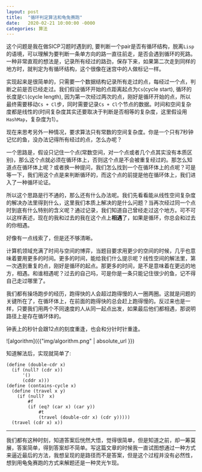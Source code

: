 ```yaml
---
layout: post
title:  "循环判定算法和龟兔赛跑"
date:   2020-02-21 10:00:00 -0000
categories: 算法
---
```


这个问题是我在做SICP习题时遇到的, 要判断一个pair是否有循环结构，脱离`Lisp`的语境，可以理解为要判断一条单方向的路一直往前走，是否会遇到循环的死路。一种非常直观的想法是，记录所有经过的路劲，保存下来，如果第二次走到同样的地方时，就判定为有循环结构，这个很像在迷宫中的人做标记一样。

实现起来是很简单的，只需要一个数据结构记录所有走过的点，每经过一个点，判断之前是否已经走过。我们假设循环开始的点距离起点为`Cs`(cycle start), 循环的长度是`Cl`(cycle length), 因为第一次经过两次的点，刚好是循环开始的点，所以最终需要移动`Cs + Cl`步，同时需要记录`Cs + Cl`个节点的数据。时间和空间复杂度都是线性的(时间复杂度其实还要取决于判断是否相等的复杂度，这里假设用`HashMap`，复杂度为1）。

现在来思考另外一种情况，要求算法只有常数的空间复杂度。你是一个只有7秒钟记忆的鱼，没办法记得所有经过的点，怎么办呢？

一个思路是，假设只记住一个点(常数空间，对一个点或者几个点其实没有本质区别)，那么这个点就必须在循环体上，否则这个点是不会被重复经过的。那怎么知道点在循环体上呢？或者换一种提问，我们怎么找到一个在循环体上的点呢？可是等一下，我们用这个点是来判断循环的，而这个点的前提是他在循环体上，我们进入了一种循环论证。

所以这个思路是行不通的，那么还有什么办法呢。我们先看看能从线性空间复杂度的解决办法里得到什么，这里我们本质上解决的是什么问题？当再次经过同一个点时到底有什么特别的含义呢？通过记录，我们知道自己曾经走过这个地方。可不可以这样表述，现在的我和过去的我在这个点上**相遇**了，如果是循环，你总会和过去的你相遇。

好像有一点线索了，但是还不够清晰。

计算机领域充满了时间与空间的博弈，当题目要求用更少的空间的时候，几乎也意味着要用更多的时间。更多的时间，能给我们什么提示呢？线性空间的解法里，第一次遇到重复的点，刚好是循环的起点。那更多的时间，是不是意味着在更远的地方，相遇。和谁相遇呢？过去的自己吗，可是你是一条只能记住很少的鱼，记不得自己走过哪里了。

我们都有操场跑步的经历，跑得快的人会超过跑得慢的人一圈两圈。这就是问题的关键所在了，在循环体上，在前面的跑得快的总会赶上跑得慢的。反过来也是一样，只要我们用两个不同速度的人从同一起点出发，如果最后他们都相遇，那说明路径上是存在循环体的。

钟表上的秒针会跟12点的刻度重逢，也会和分针时针重逢。

![algorithm]({{"img/algorithm.png" | absolute_url }})

知道解法后，实现就简单了:  

``` 
(define (double-cdr x)
  (if (null? (cdr x))
      '()
      (cddr x)))
(define (contains-cycle x)
  (define (travel x y)
    (if (null?  x)
        #f
        (if (eq? (car x) (car y))
            #t
            (travel (double-cdr x) (cdr y)))))
  (travel (cdr x) x))  
```  

---  

我们都有这种时刻，知道答案后恍然大悟，觉得很简单，但是知道之前，却一筹莫展，答案简单，得到答案却不简单。写这篇文章的时候我一直试图想通过一种方式来逼近最后的方法，我想呈现的是路径而不是答案，但是这个过程并没有必然性，想到用龟兔赛跑的方式来解题还是一种灵光乍现。



